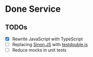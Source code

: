 # Done Service

## TODOs

* [X] Rewrite JavaScript with TypeScript
* [ ] Replacing [Sinon.JS](https://github.com/sinonjs/sinon) with [testdouble.js](https://github.com/testdouble/testdouble.js/)
* [ ] Reduce mocks in unit tests
